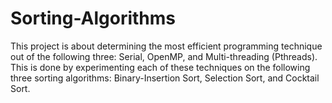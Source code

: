 # Sorting-Algorithms
This project is about determining the most efficient programming technique out of the following three: Serial, OpenMP, and Multi-threading (Pthreads).  This is done by experimenting each of these techniques on the following three sorting algorithms: Binary-Insertion Sort, Selection Sort, and Cocktail Sort.
